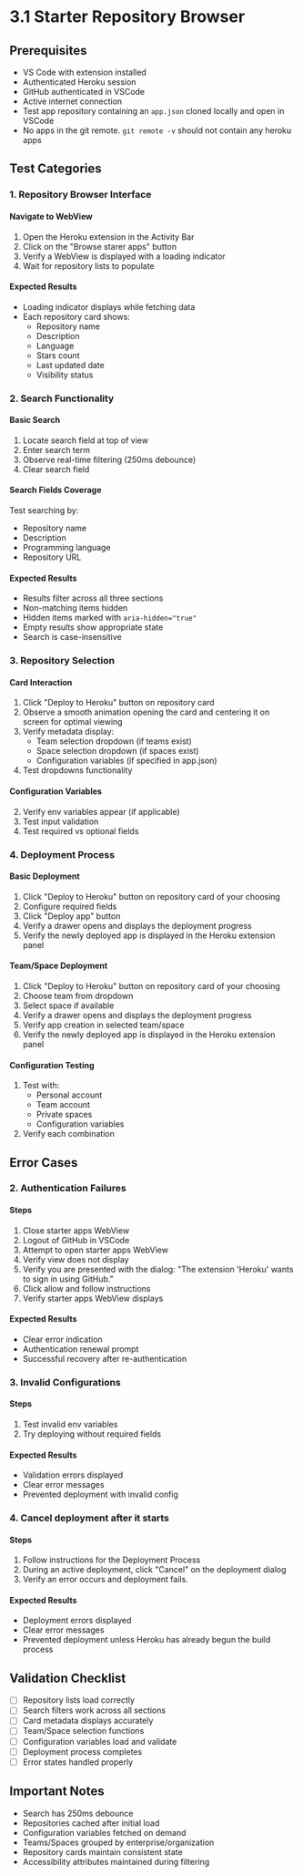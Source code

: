 # 3.1 Starter Repository Browser

## Prerequisites

- VS Code with extension installed
- Authenticated Heroku session
- GitHub authenticated in VSCode
- Active internet connection
- Test app repository containing an `app.json` cloned locally and open in VSCode
- No apps in the git remote. `git remote -v` should not contain any heroku apps

## Test Categories

### 1. Repository Browser Interface

#### Navigate to WebView

1. Open the Heroku extension in the Activity Bar
2. Click on the "Browse starer apps" button
3. Verify a WebView is displayed with a loading indicator
4. Wait for repository lists to populate

#### Expected Results

- Loading indicator displays while fetching data
- Each repository card shows:
  - Repository name
  - Description
  - Language
  - Stars count
  - Last updated date
  - Visibility status

### 2. Search Functionality

#### Basic Search

1. Locate search field at top of view
2. Enter search term
3. Observe real-time filtering (250ms debounce)
4. Clear search field

#### Search Fields Coverage

Test searching by:

- Repository name
- Description
- Programming language
- Repository URL

#### Expected Results

- Results filter across all three sections
- Non-matching items hidden
- Hidden items marked with `aria-hidden="true"`
- Empty results show appropriate state
- Search is case-insensitive

### 3. Repository Selection

#### Card Interaction

1. Click "Deploy to Heroku" button on repository card
2. Observe a smooth animation opening the card and centering it on screen for optimal viewing
3. Verify metadata display:
   - Team selection dropdown (if teams exist)
   - Space selection dropdown (if spaces exist)
   - Configuration variables (if specified in app.json)
4. Test dropdowns functionality

#### Configuration Variables

2. Verify env variables appear (if applicable)
3. Test input validation
4. Test required vs optional fields

### 4. Deployment Process

#### Basic Deployment

1. Click "Deploy to Heroku" button on repository card of your choosing
2. Configure required fields
3. Click "Deploy app" button
4. Verify a drawer opens and displays the deployment progress
5. Verify the newly deployed app is displayed in the Heroku extension panel

#### Team/Space Deployment

1. Click "Deploy to Heroku" button on repository card of your choosing
2. Choose team from dropdown
3. Select space if available
4. Verify a drawer opens and displays the deployment progress
5. Verify app creation in selected team/space
6. Verify the newly deployed app is displayed in the Heroku extension panel

#### Configuration Testing

1. Test with:
   - Personal account
   - Team account
   - Private spaces
   - Configuration variables
2. Verify each combination

## Error Cases

### 2. Authentication Failures

#### Steps

1. Close starter apps WebView
2. Logout of GitHub in VSCode
3. Attempt to open starter apps WebView
4. Verify view does not display
5. Verify you are presented with the dialog: "The extension 'Heroku' wants to sign in using GitHub."
6. Click allow and follow instructions
7. Verify starter apps WebView displays

#### Expected Results

- Clear error indication
- Authentication renewal prompt
- Successful recovery after re-authentication

### 3. Invalid Configurations

#### Steps

1. Test invalid env variables
2. Try deploying without required fields

#### Expected Results

- Validation errors displayed
- Clear error messages
- Prevented deployment with invalid config

### 4. Cancel deployment after it starts

#### Steps

1. Follow instructions for the Deployment Process
2. During an active deployment, click "Cancel" on the deployment dialog
3. Verify an error occurs and deployment fails.

#### Expected Results

- Deployment errors displayed
- Clear error messages
- Prevented deployment unless Heroku has already begun the build process

## Validation Checklist

- [ ] Repository lists load correctly
- [ ] Search filters work across all sections
- [ ] Card metadata displays accurately
- [ ] Team/Space selection functions
- [ ] Configuration variables load and validate
- [ ] Deployment process completes
- [ ] Error states handled properly

## Important Notes

- Search has 250ms debounce
- Repositories cached after initial load
- Configuration variables fetched on demand
- Teams/Spaces grouped by enterprise/organization
- Repository cards maintain consistent state
- Accessibility attributes maintained during filtering
